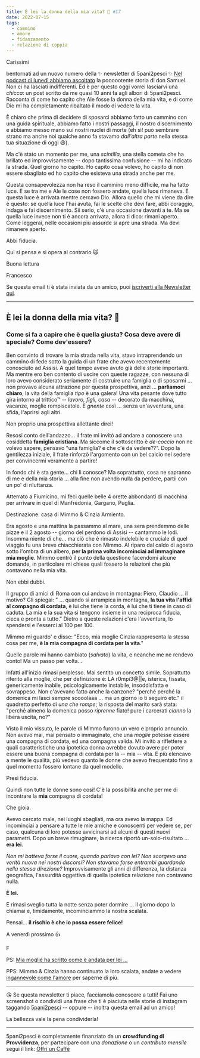 ```yaml
---
title: È lei la donna della mia vita? 🙊 #17
date: 2022-07-15
tags: 
  - cammino
  - amore
  - fidanzamento
  - relazione di coppia
---
```

Carissimi

bentornati ad un nuovo numero della ✨ newsletter di 5pani2pesci ✨ [Nel podcast di lunedì abbiamo ascoltato]() la poooootente storia di don Samuel. Non ci ha lasciati indifferenti. Ed è per questo oggi vorrei lasciarvi una *chicca*: un post scritto da me quasi 10 anni fa agli albori di 5pani2pesci. Racconta di come ho capito che Ale fosse la donna della mia vita, e di come Dio mi ha completamente ribaltato il modo di vedere la vita.

È chiaro che prima di decidere di sposarci abbiamo fatto un cammino con una guida spirituale, abbiamo fatto i nostri passaggi, il nostro discernimento e abbiamo messo mano sui nostri nuclei di morte (eh sì! può sembrare strano ma anche noi qualche anno fa stavamo *dall'altra parte* nella stessa tua situazione di oggi 😆).

Ma c'è stato un momento per me, una *scintilla*, una stella cometa che ha brillato ed improvvisamente -- dopo tantissima confusione -- mi ha indicato la strada. Quel giorno ho capito. Ho capito cosa volevo, ho capito di non essere sbagliato ed ho capito che esisteva una strada anche per me.

Questa consapevolezza non ha reso il cammino meno difficile, ma ha fatto luce. E se tra me e Ale le cose non fossero andate, quella luce rimaneva. E questa luce è arrivata mentre cercavo Dio. Allora quello che mi viene da dire è questo: se quella luce l'hai avuta, fai le scelte che devi fare, abbi coraggio, indaga e fai discernimento. Sii serio, c'è una occasione davanti a te. Ma se quella luce invece non ti è ancora arrivata, allora ti dico: rimani aperto. Come leggerai, nelle occasioni più assurde si apre una strada. Ma devi rimanere aperto.

Abbi fiducia.

Qui si pensa e si opera al contrario 🙀

Buona lettura
 
Francesco

Se questa email ti è stata inviata da un amico, puoi [iscriverti  alla Newsletter qui](https://5p2p.it).

---

## È lei la donna della mia vita? 🙊
### **Come si fa a capire che è quella giusta? Cosa deve avere di speciale? Come dev'essere?**

Ben convinto di trovare la mia strada nella vita, stavo intraprendendo un cammino di fede sotto la guida di un frate che avevo recentemente conosciuto ad Assisi. A quel tempo avevo avuto già delle storie importanti. Ma mentre ero ben contento di uscire con queste ragazze, con nessuna di loro avevo considerato seriamente di costruire una famiglia o di sposarmi ... non provavo alcuna attrazione per questa prospettiva, anzi ... **parliamoci chiaro**, la vita della famiglia *tipo* è una galera! Una vita pesante dove tutto gira intorno al trittico™ -- *lavoro, figli, casa* -- decorato da macchina, vacanze, moglie rompiscatole. E *gnente* così ... senza un'avventura, una sfida, l'aprirsi agli altri. 

Non proprio una prospettiva allettante direi!

Resosi conto dell'andazzo... il frate mi invitò ad andare a conoscere una cosiddetta **famiglia cristiana**. Ma siccome il sottoscritto è *de-coccio* non ne volevo sapere, pensavo "una famiglia? e che c'è da vedere??". Dopo la gentilezza iniziale, il frate rinforzò l'argomento con un bel calcio nel sedere per convincermi veramente a partire!

In fondo chi è sta gente... chi li conosce? Ma soprattutto, cosa ne sapranno di me e della mia storia ... alla fine non avendo nulla da perdere, partii con un po' di riluttanza.

Atterrato a Fiumicino, mi feci quelle belle 4 orette abbondanti di macchina per arrivare in quel di Manfredonia, Gargano, Puglia. 

Destinazione: casa di Mimmo & Cinzia Armiento.  

Era agosto e una mattina la passammo al mare, una sera prendemmo delle pizze e il 2 agosto -- giorno del perdono di Assisi -- cantammo le lodi. Insomma niente di che...  ma ciò che è rimasto indelebile e cruciale di quel viaggio fu una breve chiacchierata con Mimmo. Al riparo dal caldo di agosto sotto l'ombra di un albero, **per la prima volta incominciai ad immaginare mia moglie**. Mimmo centrò il punto della questione facendomi alcune domande, in particolare mi chiese quali fossero le relazioni che più contavano nella mia vita. 

Non ebbi dubbi. 

Il gruppo di amici di Roma con cui andavo in montagna: Piero, Claudio ... il motivo? Gli spiegai: " ... quando si arrampica in montagna, **la tua vita l'affidi al compagno di cordata**, è lui che tiene la corda, è lui che ti tiene in caso di caduta. La mia e la sua vita si tengono insieme in una reciproca fiducia, cieca e pronta a tutto." Dietro a queste relazioni c'era l'avventura, lo spendersi e l'esserci al 100 per 100.

Mimmo mi guardo' e disse: "Ecco, mia moglie Cinzia rappresenta la stessa cosa per me, **è la mia compagna di cordata per la vita**."

Quelle parole mi hanno cambiato (*salvato*) la vita, e neanche me ne rendevo conto! Ma un passo per volta...

Infatti all'inizio rimasi perplesso. Mai sentito un concetto simile. Soprattutto riferito alla moglie, che per definizione è: LA r0mpi3@||e, isterica, fissata, genericamente inabile, psicologicamente instabile, insoddisfatta e sovrappeso. Non c'avevano fatto anche la canzone? "perché perché la domenica mi lasci sempre soooolaaa ... ma un giorno io ti seguirò etc." il quadretto perfetto di *una che rompe*; la risposta del marito sarà stata: "perché almeno la domenica posso *riprenne* fiato! pure i carcerati *cianno* la libera uscita, no?"

Visto il mio vissuto, le parole di Mimmo furono un vero e proprio annuncio. Non avevo mai, mai pensato o immaginato, che una *moglie* potesse essere una compagna di cordata, ed una compagna valida. Mi invitò a riflettere a quali caratteristiche una ipotetica donna avrebbe dovuto avere per poter essere una buona compagna di cordata per la -- mia -- vita. E più elencavo a mente le qualità, più vedevo quanto le donne che avevo frequentato fino a quel momento fossero lontane da quel modello. 

Presi fiducia. 

Quindi non tutte le donne sono così! C'è la possibilità anche per me di incontrare la **mia** compagna di cordata!

Che gioia.

Avevo cercato male, nei luoghi sbagliati, ma ora avevo la mappa. Ed incominciai a pensare a tutte le mie amiche e conoscenti per vedere se, per caso, qualcuna di loro potesse avvicinarsi ad alcuni di questi nuovi parametri. Dopo un breve rimuginare, la ricerca riportò un-solo-risultato ... **era lei**. 

*Non mi batteva forse il cuore, quando parlavo con lei? Non scorgevo una verità nuova nei nostri discorsi? Non stavamo forse entrambi guardando nella stessa direzione?* Improvvisamente gli anni di differenza, la distanza geografica, l'assurdità oggettiva di quella ipotetica relazione non contavano nulla.

**È lei.** 

E rimasi sveglio tutta la notte senza poter dormire ... il giorno dopo la chiamai e, timidamente, incominciammo la nostra scalata.

Pensai... **il rischio è che io possa essere felice!**

A venerdì prossimo 👍

F

PS: [Mia moglie ha scritto come è andata per lei ...](https://5p2p.it/2013/04/22/lui-quello-giusto.html)

PPS: Mimmo & Cinzia hanno continuato la loro scalata, andate a vedere [ingannevole come l'amore](http://www.instagram.com/ingannevolecomelamore) per saperne di più.

---

😘 Se questa newsletter ti piace, facciamola conoscere a tutti! Fai uno screenshot o condividi una frase che ti è piaciuta nelle storie di instagram taggando [5pani2pesci](https://www.instagram.com/5pani2pesci/) -- oppure -- inoltra questa email ad  un amico! 

La bellezza vale la pena condividerla!

---

5pani2pesci è completamente finanziato da un **crowdfunding di Provvidenza**, per partecipare con una *donazione* o un *contributo mensile* segui il link: [Offri un Caffè](https://bit.ly/offri-un-caffe)
